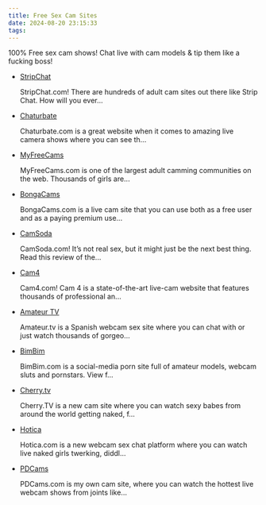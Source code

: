 ```yaml
---
title: Free Sex Cam Sites
date: 2024-08-20 23:15:33
tags:
---
```

100% Free sex cam shows! Chat live with cam models & tip them like a fucking boss!

<ul><li data-site-id="1835"><a class="link-analytics link-icon-base icon icon586" href="https://pdude.link/stripchat" target="_blank" rel="nofollow noopener" data-category="Free Sex Cam Sites" data-category-link="https://pdude.link/stripchat" data-visit-site-id="1835">StripChat</a><a class="review" href="https://theporndude.com/1835/stripchat" target="_blank" rel="noopener" aria-label="Review button" data-visit-site-id="1835"></a><p class="desc">StripChat.com! There are hundreds of adult cam sites out there like Strip Chat. How will you ever...</p></li><li data-site-id="630"><a class="link-analytics link-icon-base icon icon507" href="https://pdude.link/chaturbate" target="_blank" rel="nofollow noopener" data-category="Free Sex Cam Sites" data-category-link="https://pdude.link/chaturbate" data-visit-site-id="630">Chaturbate</a><a class="review" href="https://theporndude.com/630/chaturbate" target="_blank" rel="noopener" aria-label="Review button" data-visit-site-id="630"></a><p class="desc">Chaturbate.com is a great website when it comes to amazing live camera shows where you can see th...</p></li><li data-site-id="628"><a class="link-analytics link-icon-base ctm-icon ctm-icon628" href="https://pdude.link/myfreecams" target="_blank" rel="nofollow noopener" data-category="Free Sex Cam Sites" data-category-link="https://pdude.link/myfreecams" data-visit-site-id="628">MyFreeCams</a><a class="review" href="https://theporndude.com/628/myfreecams" target="_blank" rel="noopener" aria-label="Review button" data-visit-site-id="628"></a><p class="desc">MyFreeCams.com is one of the largest adult camming communities on the web. Thousands of girls are...</p></li><li data-site-id="1277"><a class="link-analytics link-icon-base icon icon511" href="https://pdude.link/bongacams" target="_blank" rel="nofollow noopener" data-category="Free Sex Cam Sites" data-category-link="https://pdude.link/bongacams" data-visit-site-id="1277">BongaCams</a><a class="review" href="https://theporndude.com/1277/bongacams" target="_blank" rel="noopener" aria-label="Review button" data-visit-site-id="1277"></a><p class="desc">BongaCams.com is a live cam site that you can use both as a free user and as a paying premium use...</p></li><li data-site-id="1680"><a class="link-analytics link-icon-base icon icon514" href="https://pdude.link/camsoda" target="_blank" rel="nofollow noopener" data-category="Free Sex Cam Sites" data-category-link="https://pdude.link/camsoda" data-visit-site-id="1680">CamSoda</a><a class="review" href="https://theporndude.com/1680/camsoda" target="_blank" rel="noopener" aria-label="Review button" data-visit-site-id="1680"></a><p class="desc">CamSoda.com! It’s not real sex, but it might just be the next best thing. Read this review of the...</p></li><li data-site-id="2537"><a class="link-analytics link-icon-base icon icon512" href="https://theporndude.com/2537/cam4" target="_blank" rel="noopener" data-visit-site-id="2537">Cam4</a><a class="review_force" href="https://theporndude.com/2537/cam4" target="_blank" rel="noopener" aria-label="Review button" data-visit-site-id="2537"></a><p class="desc">Cam4.com! Cam 4 is a state-of-the-art live-cam website that features thousands of professional an...</p></li><li data-site-id="8684"><a class="link-analytics link-icon-base icon icon1172" href="https://theporndude.com/8684/amateurtv" target="_blank" rel="noopener" data-visit-site-id="8684">Amateur TV</a><a class="review_force" href="https://theporndude.com/8684/amateurtv" target="_blank" rel="noopener" aria-label="Review button" data-visit-site-id="8684"></a><p class="desc">Amateur.tv is a Spanish webcam sex site where you can chat with or just watch thousands of gorgeo...</p></li><li data-site-id="5845"><a class="link-analytics link-icon-base icon icon1041" href="https://theporndude.com/5845/bimbim" target="_blank" rel="noopener" data-visit-site-id="5845">BimBim</a><a class="review_force" href="https://theporndude.com/5845/bimbim" target="_blank" rel="noopener" aria-label="Review button" data-visit-site-id="5845"></a><p class="desc">BimBim.com is a social-media porn site full of amateur models, webcam sluts and pornstars. View f...</p></li><li data-site-id="7358"><a class="link-analytics link-icon-base ctm-icon ctm-icon7358" href="https://theporndude.com/7358/cherry" target="_blank" rel="noopener" data-visit-site-id="7358">Cherry.tv</a><a class="review_force" href="https://theporndude.com/7358/cherry" target="_blank" rel="noopener" aria-label="Review button" data-visit-site-id="7358"></a><p class="desc">Cherry.TV is a new cam site where you can watch sexy babes from around the world getting naked, f...</p></li><li data-site-id="13709"><a class="link-analytics link-icon-base ctm-icon ctm-icon13709" href="https://theporndude.com/13709/hotica" target="_blank" rel="noopener" data-visit-site-id="13709">Hotica</a><a class="review_force" href="https://theporndude.com/13709/hotica" target="_blank" rel="noopener" aria-label="Review button" data-visit-site-id="13709"></a><p class="desc">Hotica.com is a new webcam sex chat platform where you can watch live naked girls twerking, diddl...</p></li><li data-site-id="9219"><a class="link-analytics link-icon-base icon icon1561" href="https://theporndude.com/9219/pdcams" target="_blank" rel="noopener" data-visit-site-id="9219">PDCams</a><a class="review_force" href="https://theporndude.com/9219/pdcams" target="_blank" rel="noopener" aria-label="Review button" data-visit-site-id="9219"></a><p class="desc">PDCams.com is my own cam site, where you can watch the hottest live webcam shows from joints like...</p></li></ul>